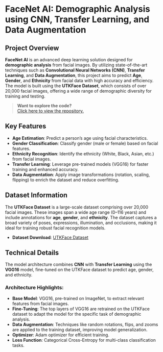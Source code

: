 # **FaceNet AI: Demographic Analysis using CNN, Transfer Learning, and Data Augmentation**

## **Project Overview**

**FaceNet AI** is an advanced deep learning solution designed for **demographic analysis** from facial images. By utilizing state-of-the-art techniques such as **Convolutional Neural Networks (CNN)**, **Transfer Learning**, and **Data Augmentation**, this project aims to predict **Age**, **Gender**, and **Ethnicity** from facial data with high accuracy and efficiency. The model is built using the **UTKFace Dataset**, which consists of over 20,000 facial images, offering a wide range of demographic diversity for training and testing.

> **Want to explore the code?**  
> [Click here to view the repository.](https://github.com/SPritamDas/Portfolio-Projects/tree/main/FaceNet%20AI/Code%20Files)

## **Key Features**
- **Age Estimation**: Predict a person’s age using facial characteristics.
- **Gender Classification**: Classify gender (male or female) based on facial features.
- **Ethnicity Recognition**: Identify the ethnicity (White, Black, Asian, etc.) from facial images.
- **Transfer Learning**: Leverage pre-trained models (VGG16) for faster training and enhanced accuracy.
- **Data Augmentation**: Apply image transformations (rotation, scaling, flipping) to enrich the dataset and reduce overfitting.

## **Dataset Information**

The **UTKFace Dataset** is a large-scale dataset comprising over 20,000 facial images. These images span a wide age range (0–116 years) and include annotations for **age**, **gender**, and **ethnicity**. The dataset captures a broad variety of poses, expressions, illumination, and occlusions, making it ideal for training robust facial recognition models.

- **Dataset Download**: [UTKFace Dataset](https://susanqq.github.io/UTKFace/)

## **Technical Details**

The model architecture combines **CNN** with **Transfer Learning** using the **VGG16** model, fine-tuned on the UTKFace dataset to predict age, gender, and ethnicity.

### **Architecture Highlights**:
- **Base Model**: VGG16, pre-trained on ImageNet, to extract relevant features from facial images.
- **Fine-Tuning**: The top layers of VGG16 are retrained on the UTKFace dataset to adapt the model for the specific task of demographic analysis.
- **Data Augmentation**: Techniques like random rotations, flips, and zooms are applied to the training dataset, improving model generalization.
- **Optimizer**: Adam optimizer for efficient training.
- **Loss Function**: Categorical Cross-Entropy for multi-class classification tasks.
